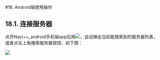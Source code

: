 #18.	Android端使用操作
## 18.1.	连接服务器
点开Navi++_android手机端app应用![](https://hbimg.huabanimg.com/f1d5f745f45c56bca376dae36509492942cd2e41f3b-O2zOsA_fw658)，自动弹出当前能搜索到的服务器列表，或者点左上角搜索服务器按钮，如下图：

![](https://hbimg.huabanimg.com/8e22efcd63b49a9513d79f2b6493c7140edbc497cc55-jCgaol_fw658)

